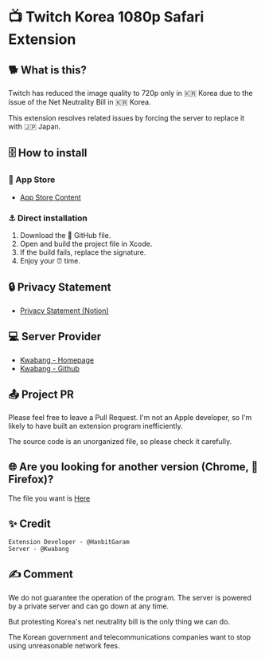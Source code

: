 # 📺 Twitch Korea 1080p Safari Extension
## 🐕 What is this?
Twitch has reduced the image quality to 720p only in 🇰🇷 Korea due to the issue of the Net Neutrality Bill in 🇰🇷 Korea.

This extension resolves related issues by forcing the server to replace it with 🇯🇵 Japan.

## 🗄️ How to install
### 🍎 App Store
- [App Store Content](https://apps.apple.com/kr/app/%EC%82%AC%ED%8C%8C%EB%A6%AC-%ED%8A%B8%EC%9C%84%EC%B9%98-1080p-%ED%99%95%EC%9E%A5-%ED%94%84%EB%A1%9C%EA%B7%B8%EB%9E%A8/id6443646568)

### ⚓ Direct installation
1. Download the 🐙 GitHub file.
2. Open and build the project file in Xcode.
3. If the build fails, replace the signature.
4. Enjoy your ⏰ time.


## 🔒 Privacy Statement
- [Privacy Statement (Notion)](https://www.notion.so/leesangmin/1080-5a55184597da48f68db12883bb8540d6)

## 💻 Server Provider
- [Kwabang - Homepage](https://kwabang.net/)
- [Kwabang - Github](https://github.com/Kwabang/)

## 📤 Project PR
Please feel free to leave a Pull Request. I'm not an Apple developer, so I'm likely to have built an extension program inefficiently.

The source code is an unorganized file, so please check it carefully.

## 🌐 Are you looking for another version (Chrome, 🦊 Firefox)?
The file you want is [Here](https://github.com/Kwabang/Twitch-Tokyo-Server-Fix-Tool)

## ✨ Credit
```
Extension Developer - @HanbitGaram
Server - @Kwabang
```

## ✍️ Comment
We do not guarantee the operation of the program. The server is powered by a private server and can go down at any time.

But protesting Korea's net neutrality bill is the only thing we can do.

The Korean government and telecommunications companies want to stop using unreasonable network fees.